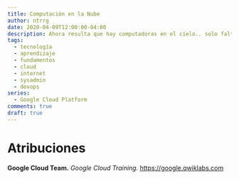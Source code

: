 ```yaml
---
title: Computación en la Nube
author: ntrrg
date: 2020-04-09T12:00:00-04:00
description: Ahora resulta que hay computadoras en el cielo.. solo falta que me digan que las computadoras malas se van al infierno 😒. Una pequeña introducción a este concepto que tiene algunos años ganando mucha popularidad y que ha cambiado drásticamente como los equipos de desarrollo de Software implementan sus aplicaciones.
tags:
  - tecnología
  - aprendizaje
  - fundamentos
  - cloud
  - internet
  - sysadmin
  - devops
series:
  - Google Cloud Platform
comments: true
draft: true
---
```


# Atribuciones

**Google Cloud Team.** *Google Cloud Training.* <https://google.qwiklabs.com>

